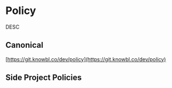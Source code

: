 # Policy

DESC

## Canonical

[https://git.knowbl.co/dev/policy](https://git.knowbl.co/dev/policy)

## Side Project Policies